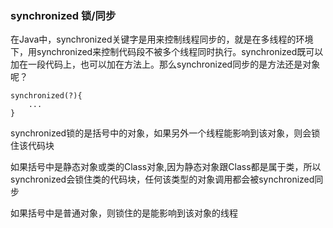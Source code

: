 ### synchronized 锁/同步

在Java中，synchronized关键字是用来控制线程同步的，就是在多线程的环境下，用synchronized来控制代码段不被多个线程同时执行。synchronized既可以加在一段代码上，也可以加在方法上。那么synchronized同步的是方法还是对象呢？

```
synchronized(?){
	...
}
```

synchronized锁的是括号中的对象，如果另外一个线程能影响到该对象，则会锁住该代码块

如果括号中是静态对象或类的Class对象,因为静态对象跟Class都是属于类，所以synchronized会锁住类的代码块，任何该类型的对象调用都会被synchronized同步

如果括号中是普通对象，则锁住的是能影响到该对象的线程



